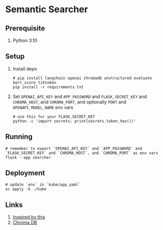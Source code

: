 # Semantic Searcher

## Prerequisite

1. Python 3.10

## Setup

1. Install deps

    ```shell
    # pip install langchain openai chromadb unstructured evaluate bert_score tiktoken
    pip install -r requirements.txt
    ```

2. Set `OPENAI_API_KEY` and `APP_PASSWORD` and `FLASK_SECRET_KEY` and `CHROMA_HOST`, and `CHROMA_PORT`, and optionally `PORT` and `OPENAPI_MODEL_NAME` env vars

    ```shell
    # use this for your FLASK_SECRET_KEY
    python -c 'import secrets; print(secrets.token_hex())'
    ```

## Running

```shell
# remember to export `OPENAI_API_KEY` and `APP_PASSWORD` and `FLASK_SECRET_KEY` and `CHROMA_HOST`, and `CHROMA_PORT` as env vars
flask --app searcher
```

## Deployment

```shell
# update `env` in `kube/app.yaml`
oc apply -k ./kube
```


## Links

1. [Inspired by this](https://github.com/redhat-et/foundation-models-for-documentation/blob/master/notebooks/langchain-openai.ipynb)
2. [Chroma DB](https://python.langchain.com/en/latest/modules/indexes/vectorstores/examples/chroma.html)
